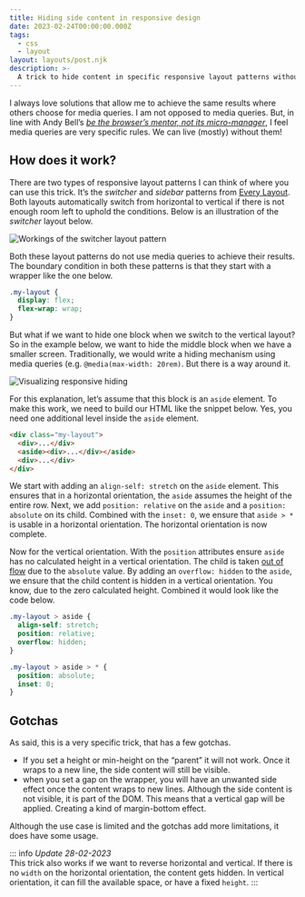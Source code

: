 ```yaml
---
title: Hiding side content in responsive design
date: 2023-02-24T00:00:00.000Z
tags:
  - css
  - layout
layout: layouts/post.njk
description: >-
  A trick to hide content in specific responsive layout patterns without the need for media queries. But with a few gotchas.
---
```


I always love solutions that allow me to achieve the same results where others choose for media queries. I am not opposed to media queries. But, in line with Andy Bell’s _[be the browser’s mentor, not its micro-manager](https://www.youtube.com/watch?v=5uhIiI9Ld5M)_, I feel media queries are very specific rules. We can live (mostly) without them!

## How does it work?

There are two types of responsive layout patterns I can think of where you can use this trick. It’s the _switcher_ and _sidebar_ patterns from [Every Layout](https://every-layout.dev). Both layouts automatically switch from horizontal to vertical if there is not enough room left to uphold the conditions. Below is an illustration of the _switcher_ layout below.

![Workings of the switcher layout pattern](/img/switcher-layout.png)

Both these layout patterns do not use media queries to achieve their results. The boundary condition in both these patterns is that they start with a wrapper like the one below.

```css
.my-layout {
  display: flex;
  flex-wrap: wrap;
}
```

But what if we want to hide one block when we switch to the vertical layout? So in the example below, we want to hide the middle block when we have a smaller screen. Traditionally, we would write a hiding mechanism using media queries (e.g. `@media(max-width: 20rem)`. But there is a way around it.

![Visualizing responsive hiding](/img/responsive-hiding.png)

For this explanation, let’s assume that this block is an `aside` element. To make this work, we need to build our HTML like the snippet below. Yes, you need one additional level inside the `aside` element.

```html
<div class="my-layout">
  <div>...</div>
  <aside><div>...</div></aside>
  <div>...</div>
</div>
```

We start with adding an `align-self: stretch` on the `aside` element. This ensures that in a horizontal orientation, the `aside` assumes the height of the entire row. Next, we add `position: relative` on the `aside` and a `position: absolute` on its child. Combined with the `inset: 0`, we ensure that `aside > *` is usable in a horizontal orientation. The horizontal orientation is now complete.

Now for the vertical orientation. With the `position` attributes ensure `aside` has no calculated height in a vertical orientation. The child is taken [out of flow](https://developer.mozilla.org/en-US/docs/Web/CSS/CSS_Flow_Layout/In_Flow_and_Out_of_Flow) due to the `absolute` value. By adding an `overflow: hidden` to the `aside`, we ensure that the child content is hidden in a vertical orientation. You know, due to the zero calculated height. Combined it would look like the code below.

```css
.my-layout > aside {
  align-self: stretch;
  position: relative;
  overflow: hidden;
}

.my-layout > aside > * {
  position: absolute;
  inset: 0;
}
```

## Gotchas

As said, this is a very specific trick, that has a few gotchas.

- If you set a height or min-height on the “parent” it will not work. Once it wraps to a new line, the side content will still be visible.
- when you set a gap on the wrapper, you will have an unwanted side effect once the content wraps to new lines. Although the side content is not visible, it is part of the DOM. This means that a vertical gap will be applied. Creating a kind of margin-bottom effect.

Although the use case is limited and the gotchas add more limitations, it does have some usage.

::: info
_Update 28-02-2023_\
This trick also works if we want to reverse horizontal and vertical. If there is no `width` on the horizontal orientation, the content gets hidden. In vertical orientation, it can fill the available space, or have a fixed `height`.
:::
